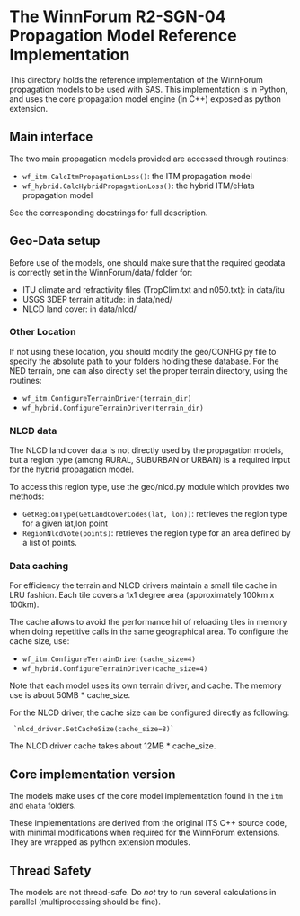 # The WinnForum R2-SGN-04 Propagation Model Reference Implementation

This directory holds the reference implementation of the WinnForum propagation
models to be used with SAS. This implementation is in Python, and uses the
core propagation model engine (in C++) exposed as python extension.

## Main interface

The two main propagation models provided are accessed through routines:

  - `wf_itm.CalcItmPropagationLoss()`: the ITM propagation model
  - `wf_hybrid.CalcHybridPropagationLoss()`: the hybrid ITM/eHata propagation model

See the corresponding docstrings for full description.

## Geo-Data setup

Before use of the models, one should make sure that the required geodata is
correctly set in the WinnForum/data/ folder for:

  - ITU climate and refractivity files (TropClim.txt and n050.txt): in data/itu
  - USGS 3DEP terrain altitude: in data/ned/
  - NLCD land cover: in data/nlcd/

### Other Location

If not using these location, you should modify the geo/CONFIG.py file to specify
the absolute path to your folders holding these database.
For the NED terrain, one can also directly set the proper terrain directory,
using the routines:

  - `wf_itm.ConfigureTerrainDriver(terrain_dir)`
  - `wf_hybrid.ConfigureTerrainDriver(terrain_dir)`

### NLCD data

The NLCD land cover data is not directly used by the propagation models, but
a region type (among RURAL, SUBURBAN or URBAN) is a required input for the
hybrid propagation model.

To access this region type, use the geo/nlcd.py module which provides two
methods:

 - `GetRegionType(GetLandCoverCodes(lat, lon))`: retrieves the region type for a given lat,lon point
 - `RegionNlcdVote(points)`: retrieves the region type for an area defined by a
 list of points.

### Data caching

For efficiency the terrain and NLCD drivers maintain a small tile cache in LRU fashion.
Each tile covers a 1x1 degree area (approximately 100km x 100km).

The cache allows to avoid the performance hit of reloading tiles in memory when 
doing repetitive calls in the same geographical area.
To configure the cache size, use:

  - `wf_itm.ConfigureTerrainDriver(cache_size=4)`
  - `wf_hybrid.ConfigureTerrainDriver(cache_size=4)`

Note that each model uses its own terrain driver, and cache.
The memory use is about 50MB * cache_size.

For the NLCD driver, the cache size can be configured directly as following:

     `nlcd_driver.SetCacheSize(cache_size=8)`

The NLCD driver cache takes about 12MB * cache_size.

## Core implementation version

The models make uses of the core model implementation found in the `itm` and
`ehata` folders.

These implementations are derived from the original ITS C++ source code, with 
minimal modifications when required for the WinnForum extensions.
They are wrapped as python extension modules.

## Thread Safety

The models are not thread-safe. Do *not* try to run several calculations in parallel
(multiprocessing should be fine).
